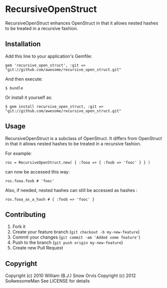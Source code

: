 # RecursiveOpenStruct

RecursiveOpenStruct enhances OpenStruct in that it allows nested hashes to be treated in a recursive fashion.


## Installation

Add this line to your application's Gemfile:

    gem 'recursive_open_struct', :git => "git://github.com/awesome/recursive_open_struct.git"

And then execute:

    $ bundle

Or install it yourself as:

    $ gem install recursive_open_struct, :git => "git://github.com/awesome/recursive_open_struct.git"

## Usage

RecursiveOpenStruct is a subclass of OpenStruct. It differs from OpenStruct in that it allows nested hashes to be treated in a recursive fashion. 

For example: 

    ros = RecursiveOpenStruct.new( { :fooa => { :foob => 'fooc' } } )

can now be accessed this way:

    ros.fooa.foob # 'fooc'

Also, if needed, nested hashes can still be accessed as hashes :

    ros.fooa_as_a_hash # { :foob => 'fooc' }

## Contributing

1. Fork it
2. Create your feature branch (`git checkout -b my-new-feature`)
3. Commit your changes (`git commit -am 'Added some feature'`)
4. Push to the branch (`git push origin my-new-feature`)
5. Create new Pull Request

## Copyright

Copyright (c) 2010 William (B.J.) Snow Orvis
Copyright (c) 2012 SoAwesomeMan
See LICENSE for details
